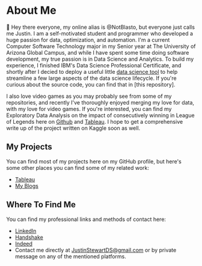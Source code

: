  # About Me
 👋 Hey there everyone, my online alias is @NotBlasto, but everyone just calls me Justin. I am a self-motivated student and programmer who developed a huge passion for data, optimization, and automation. I'm a current Computer Software Technology major in my Senior year at The University of Arizona Global Campus, and while I have spent some time doing software development, my true passion is in Data Science and Analytics. To build my experience, I finished IBM's Data Science Professional Certificate, and shortly after I decied to deploy a useful little [data science tool](https://notblasto-data-science-web-app-application-10g331.streamlit.app/) to help streamline a few large aspects of the data science lifecycle. If you're curious about the source code, you can find that in [this repository]. 
 
I also love video games as you may probably see from some of my repositories, and recently I've thoroughly enjoyed merging my love for data, with my love for video games.
If you're interested, you can find my Exploratory Data Analysis on the impact of consecutively winning in League of Legends here on [Github](https://github.com/NotBlasto/League-Of-Legends-LP-EDA) and [Tableau](https://public.tableau.com/app/profile/justin.stewart3367/viz/LoLLPGainEDA/LeagueofLegendsLPGainEDA?publish=yes). I hope to get a comprehensive write up of the project written on Kaggle soon as well.
 

## My Projects
You can find most of my projects here on my GitHub profile, but here's some other places you can find some of my related work:
- [Tableau](https://public.tableau.com/app/profile/justin.stewart3367)
- [My Blogs](https://cpt307justinstewart.blogspot.com/)

## Where To Find Me
You can find my professional links and methods of contact here:
- [LinkedIn](https://www.linkedin.com/in/justin-stewart-a0ba0b237/)
- [Handshake](https://app.joinhandshake.com/stu/users/40181005)
- [Indeed](https://my.indeed.com/resume?hl=en&co=US&from=gnav-messaging--messaging-webapp)
-  Contact me directly at JustinStewartDS@gmail.com or by private message on any of the mentioned platforms.
<!---
NotBlasto/NotBlasto is a ✨ special ✨ repository because its `README.md` (this file) appears on your GitHub profile.
You can click the Preview link to take a look at your changes.
--->
